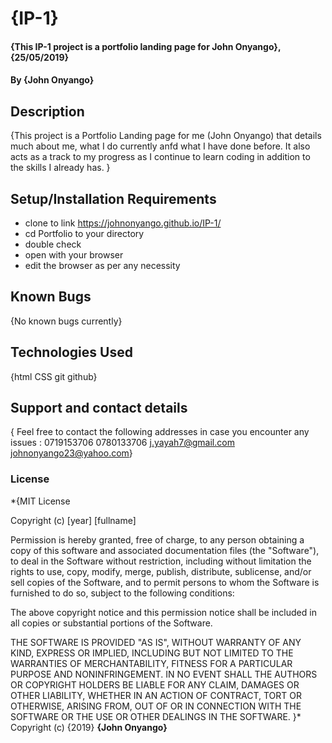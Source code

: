 # {IP-1}
#### {This IP-1 project is a portfolio landing page for John Onyango}, {25/05/2019}
#### By **{John Onyango}**
## Description
{This project is a Portfolio Landing page for me (John Onyango) that details much about me, what I do currently anfd what I have done before. It also acts as a track to my progress as I continue to learn coding in addition to the skills I already has. }
## Setup/Installation Requirements
* clone to link https://johnonyango.github.io/IP-1/
* cd Portfolio to your directory
* double check
* open with your browser
* edit the browser as per any necessity
## Known Bugs
{No known bugs currently}
## Technologies Used
{html
CSS
git
github}
## Support and contact details
{ Feel free to contact the following addresses in case you encounter any issues :
0719153706
0780133706
j.yayah7@gmail.com
johnonyango23@yahoo.com}
### License
*{MIT License

Copyright (c) [year] [fullname]

Permission is hereby granted, free of charge, to any person obtaining a copy
of this software and associated documentation files (the "Software"), to deal
in the Software without restriction, including without limitation the rights
to use, copy, modify, merge, publish, distribute, sublicense, and/or sell
copies of the Software, and to permit persons to whom the Software is
furnished to do so, subject to the following conditions:

The above copyright notice and this permission notice shall be included in all
copies or substantial portions of the Software.

THE SOFTWARE IS PROVIDED "AS IS", WITHOUT WARRANTY OF ANY KIND, EXPRESS OR
IMPLIED, INCLUDING BUT NOT LIMITED TO THE WARRANTIES OF MERCHANTABILITY,
FITNESS FOR A PARTICULAR PURPOSE AND NONINFRINGEMENT. IN NO EVENT SHALL THE
AUTHORS OR COPYRIGHT HOLDERS BE LIABLE FOR ANY CLAIM, DAMAGES OR OTHER
LIABILITY, WHETHER IN AN ACTION OF CONTRACT, TORT OR OTHERWISE, ARISING FROM,
OUT OF OR IN CONNECTION WITH THE SOFTWARE OR THE USE OR OTHER DEALINGS IN THE
SOFTWARE.
}*
Copyright (c) {2019} **{John Onyango}**
